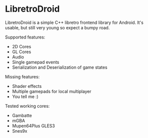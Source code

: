 # LibretroDroid

LibretroDroid is a simple C++ libretro frontend library for Android. It's usable, but still very young so expect a bumpy road.


Supported features:
* 2D Cores
* GL Cores
* Audio
* Single gamepad events
* Serialization and Deserialization of game states

Missing features:
* Shader effects
* Multiple gamepads for local multiplayer
* You tell me :)

Tested working cores:
* Gambatte
* mGBA
* Mupen64Plus GLES3
* Snes9x

